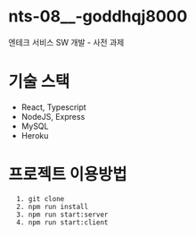 # nts-08__-goddhqj8000
엔테크 서비스 SW 개발 - 사전 과제

# 기술 스택
- React, Typescript
- NodeJS, Express
- MySQL
- Heroku

# 프로젝트 이용방법

```
  1. git clone 
  2. npm run install
  3. npm run start:server
  4. npm run start:client
```


